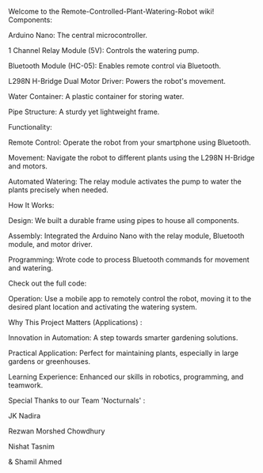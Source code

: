 Welcome to the Remote-Controlled-Plant-Watering-Robot wiki! Components:

Arduino Nano: The central microcontroller.

1 Channel Relay Module (5V): Controls the watering pump.

Bluetooth Module (HC-05): Enables remote control via Bluetooth.

L298N H-Bridge Dual Motor Driver: Powers the robot's movement.

Water Container: A plastic container for storing water.

Pipe Structure: A sturdy yet lightweight frame.

Functionality:

Remote Control: Operate the robot from your smartphone using Bluetooth.

Movement: Navigate the robot to different plants using the L298N H-Bridge and motors.

Automated Watering: The relay module activates the pump to water the plants precisely when needed.

How It Works:

Design: We built a durable frame using pipes to house all components.

Assembly: Integrated the Arduino Nano with the relay module, Bluetooth module, and motor driver.

Programming: Wrote code to process Bluetooth commands for movement and watering.

Check out the full code:

Operation: Use a mobile app to remotely control the robot, moving it to the desired plant location and activating the watering system.

Why This Project Matters (Applications) :

Innovation in Automation: A step towards smarter gardening solutions.

Practical Application: Perfect for maintaining plants, especially in large gardens or greenhouses.

Learning Experience: Enhanced our skills in robotics, programming, and teamwork.

Special Thanks to our Team 'Nocturnals' :

JK Nadira

Rezwan Morshed Chowdhury

Nishat Tasnim

& Shamil Ahmed
